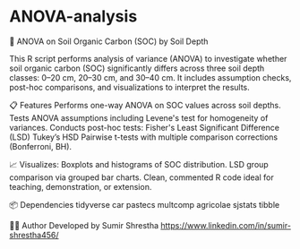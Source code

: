 # ANOVA-analysis
🔬 ANOVA on Soil Organic Carbon (SOC) by Soil Depth

This R script performs analysis of variance (ANOVA) to investigate whether soil organic carbon (SOC) significantly differs across three soil depth classes: 0–20 cm, 20–30 cm, and 30–40 cm. It includes assumption checks, post-hoc comparisons, and visualizations to interpret the results.

📋 Features
Performs one-way ANOVA on SOC values across soil depths.
Tests ANOVA assumptions including Levene's test for homogeneity of variances.
Conducts post-hoc tests:
Fisher's Least Significant Difference (LSD)
Tukey’s HSD
Pairwise t-tests with multiple comparison corrections (Bonferroni, BH).

📈 Visualizes:
Boxplots and histograms of SOC distribution.
LSD group comparison via grouped bar charts.
Clean, commented R code ideal for teaching, demonstration, or extension.

📦 Dependencies
tidyverse
car
pastecs
multcomp
agricolae
sjstats
tibble

👨‍💻 Author
Developed by Sumir Shrestha
https://www.linkedin.com/in/sumir-shrestha456/
